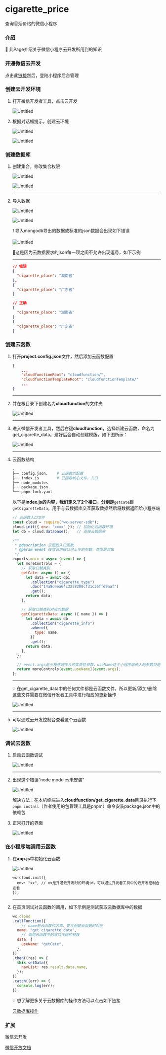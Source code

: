 # cigarette_price
查询香烟价格的微信小程序
### 介绍

<aside>
📖 此Page介绍关于微信小程序云开发所用到的知识

</aside>

### 开通微信云开发

点击此[链接](https://mp.weixin.qq.com/wxamp/cloudservice/cloudrun)然后，登陆小程序后台管理

### 创建云开发环境

1. 打开微信开发者工具，点击云开发
    
    ![Untitled](https://s3-us-west-2.amazonaws.com/secure.notion-static.com/065f803a-496c-4b75-90a3-e9c0b45582b7/Untitled.png)
    
2. 根据对话框提示，创建云环境
    
    ![Untitled](https://s3-us-west-2.amazonaws.com/secure.notion-static.com/514128b4-ed26-4854-b003-08ce3c65c6e4/Untitled.png)
    
    ![Untitled](https://s3-us-west-2.amazonaws.com/secure.notion-static.com/a1c12311-1da6-4c41-8d4b-e38611946f94/Untitled.png)
    

### 创建数据库

1. 创建集合，修改集合权限
    
    ![Untitled](https://s3-us-west-2.amazonaws.com/secure.notion-static.com/d404dec1-f2e8-40a9-8dc9-328e6849c6ae/Untitled.png)
    
    ![Untitled](https://s3-us-west-2.amazonaws.com/secure.notion-static.com/26451b4d-26b0-4278-aab3-6efca3e1977f/Untitled.png)
    
    ---
    
2. 导入数据
    
    ![Untitled](https://s3-us-west-2.amazonaws.com/secure.notion-static.com/c2a39f3b-3ad6-4e5e-865c-60483b81529e/Untitled.png)
    
    ![Untitled](https://s3-us-west-2.amazonaws.com/secure.notion-static.com/20a570ef-60fd-4c35-a1b2-55e23110f739/Untitled.png)
    
    <aside>
    ❗ 导入mongodb导出的数据或标准的json数据会出现如下错误
    
    ![Untitled](https://s3-us-west-2.amazonaws.com/secure.notion-static.com/12a800a0-f7e1-496e-8cf9-62e07e6fa13f/Untitled.png)
    
    🔺这是因为云数据要求的json每一项之间不允许出现逗号，如下示例
    
    ---
    
    ```json
    // 错误
    {
      "cigarette_place": "湖南省"
    },
    {
      "cigarette_place": "广东省"
    }
    
    // 正确
    {
      "cigarette_place": "湖南省"
    }
    {
      "cigarette_place": "广东省"
    }
    ```
    
    </aside>
    

### 创建云函数

1. 打开**project.config.json**文件，然后添加云函数配置
    
    ```json
    {
    	...
    	"cloudfunctionRoot": "cloudfunction/",
    	"cloudfunctionTemplateRoot": "cloudfunctionTemplate/"
    	...
    }
    ```
    
    ---
    
2. 并在根目录下创建名为**cloudfunction**的文件夹
    
    ![Untitled](https://s3-us-west-2.amazonaws.com/secure.notion-static.com/5c1f70d3-4f9e-4690-a2ca-07dc88845b11/Untitled.png)
    
    ---
    
3. 进入微信开发者工具，然后右键**cloudfunction**，选择新建云函数，命名为get_cigarette_data。建好后会自动创建模版，如下图所示：
    
    ![Untitled](https://s3-us-west-2.amazonaws.com/secure.notion-static.com/cd9d575e-2e15-40ec-8093-97bb2b742bf1/Untitled.png)
    
    ---
    
4. 云函数结构
    
    ```bash
    .
    ├── config.json.    # 云函数的配置
    ├── index.js        # 云函数核心文件，入口
    ├── node_modules
    ├── package.json
    └── pnpm-lock.yaml
    ```
    
    以下是**index.js的内容，我们定义了2个接口，分别是**`getCate`跟`getCigaretteData`。用于与云数据库交互获取数据然后将数据返回给小程序端
    
    ```jsx
    // 云函数入口文件
    const cloud = require("wx-server-sdk");
    cloud.init({ env: "xxxx" }); // 初始化云函数环境
    let db = cloud.database();   // 连接云数据库
    
    /**
     * @description 云函数入口函数
     * @param event 接收调用接口时上传的参数，类型是对象
     */
    exports.main = async (event) => {
      let moreControls = {
        // 获取口粮类别
        getCate: async () => {
          let data = await dbi
            .collection("cigarette_type")
            .doc("14a8deea64c3258200cf31c36ffd9aaf")
            .get();
          return data;
        },
    
        // 获取口粮类别对应的数据
        getCigaretteData: async ({ name }) => {
          let data = await db
            .collection("cigarette_info")
            .where({
              type: name,
            })
            .get();
          return data;
        },
      };
    
      // event.args是小程序端传入的实质性参数，useName这个小程序端传入的参数只是用于选择使用哪个接口，以实现一个云函数抛出多个接口
      return moreControls[event.useName](event.args);
    };
    ```
    
    ---
    
    <aside>
    💡 在get_cigarette_data中的任何文件都是云函数文件，所以更新/添加/删除这些文件需要在微信开发者工具中进行相应的更新操作
    
    ![Untitled](https://s3-us-west-2.amazonaws.com/secure.notion-static.com/5516b016-91a3-46dd-9201-5af0e151a743/Untitled.png)
    
    </aside>
    
    ---
    
5. 可以通过云开发控制台查看这个云函数
    
    ![Untitled](https://s3-us-west-2.amazonaws.com/secure.notion-static.com/64ad376a-0827-44df-be26-cc22dc9d7375/Untitled.png)
    

### 调试云函数

1. 启动云函数调试
    
    ![Untitled](https://s3-us-west-2.amazonaws.com/secure.notion-static.com/01324e56-1b5b-42cd-88c1-2fcad9c4e39d/Untitled.png)
    
    ---
    
2. 出现这个错误“node modules未安装”
    
    ![Untitled](https://s3-us-west-2.amazonaws.com/secure.notion-static.com/0c096897-456a-4c4b-8ade-da727d1349d2/Untitled.png)
    
    解决方法：在本机终端进入**cloudfunction/get_cigarette_data**目录执行下`pnpm install`（作者使用的包管理工具是pnpm）命令安装package.json中的依赖包
    
3. 正常打开的界面
    
    ![Untitled](https://s3-us-west-2.amazonaws.com/secure.notion-static.com/2ccd1e25-fe5d-4bbe-8f40-8aebbb784d5f/Untitled.png)
    

### 在小程序端调用云函数

1. 在**app.js**中初始化云函数
    
    ![Untitled](https://s3-us-west-2.amazonaws.com/secure.notion-static.com/ca29ec3c-f235-4a59-9a41-3202b7bcd523/Untitled.png)
    
    ```tsx
    wx.cloud.init({
      env: "xx", // xx是开通云开发时的环境id，可以通过开发者工具中的云开发控制台查看
    });
    ```
    
    ---
    
2. 在首页测试对云函数的调用，如下示例是测试获取云数据库中的数据
    
    ```jsx
    wx.cloud
    .callFunction({
    	// name是云函数的名称，要与创建云函数时对应
      name: "get_cigarette_data",
    	// 调用云函数中的接口传输的参数
      data: {
        useName: "getCate",
      },
    })
    .then((res) => {
      this.setData({
        navList: res.result.data.name,
      });
    })
    .catch((err) => {
      console.log(err);
    });
    ```
    
    <aside>
    💡 想了解更多关于云数据库的操作方法可以点击如下链接
    
    [云数据库操作](https://www.notion.so/5ea79dac7f054e7abcd75f708449aaff?pvs=21)
    
    </aside>
    

### 扩展

微信云开发

[微信开放文档](https://developers.weixin.qq.com/miniprogram/dev/wxcloud/basis/getting-started.html)